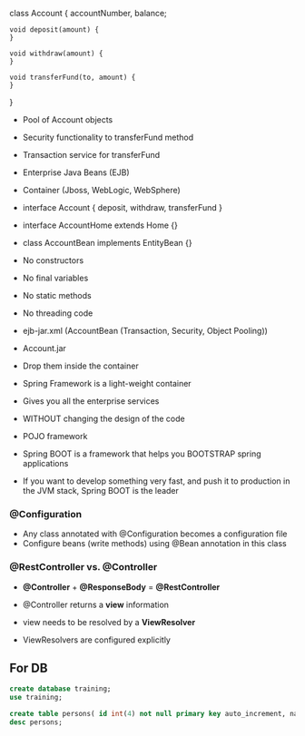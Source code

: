 class Account {
	accountNumber, balance;
	
	void deposit(amount) {
	}
	
	void withdraw(amount) {
	}
	
	void transferFund(to, amount) {
	}
}

* Pool of Account objects
* Security functionality to transferFund method
* Transaction service for transferFund


* Enterprise Java Beans (EJB)

* Container (Jboss, WebLogic, WebSphere)

* interface Account { deposit, withdraw, transferFund }
* interface AccountHome extends Home {}
* class AccountBean implements EntityBean {}

* No constructors
* No final variables
* No static methods
* No threading code

* ejb-jar.xml (AccountBean (Transaction, Security, Object Pooling))

* Account.jar

* Drop them inside the container



* Spring Framework is a light-weight container
* Gives you all the enterprise services
* WITHOUT changing the design of the code
* POJO framework


* Spring BOOT is a framework that helps you BOOTSTRAP spring applications
* If you want to develop something very fast, and push it to production in the JVM stack, Spring BOOT is the leader


### @Configuration

* Any class annotated with @Configuration becomes a configuration file
* Configure beans (write methods) using @Bean annotation in this class

### @RestController vs. @Controller

* __@Controller__ + __@ResponseBody__ = __@RestController__

* @Controller returns a __view__ information 
* view needs to be resolved by a __ViewResolver__
* ViewResolvers are configured explicitly


## For DB

```sql
create database training;
use training;

create table persons( id int(4) not null primary key auto_increment, name varchar(40), age int(4));
desc persons;

```


